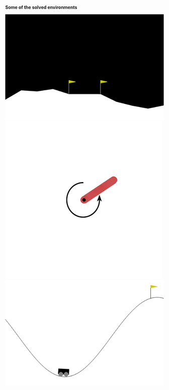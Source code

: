 **Some of the solved environments**

![](https://github.com/Jens21/Solving-Gym-with-DDPG/blob/main/Box2D/LunarLander/screen.gif)
![](https://github.com/Jens21/Solving-Gym-with-DDPG/blob/main/Classic%20Control/Pendulum/screen.gif)
![](https://github.com/Jens21/Solving-Gym-with-DDPG/blob/main/Classic%20Control/Mountain_Car/screen.gif)
